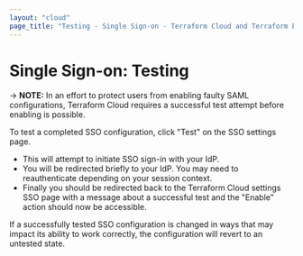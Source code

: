 ```yaml
---
layout: "cloud"
page_title: "Testing - Single Sign-on - Terraform Cloud and Terraform Enterprise"
---
```


# Single Sign-on: Testing

-> **NOTE:** In an effort to protect users from enabling faulty SAML configurations, Terraform Cloud requires a successful test attempt before enabling is possible.

To test a completed SSO configuration, click "Test" on the SSO settings page.

* This will attempt to initiate SSO sign-in with your IdP.
* You will be redirected briefly to your IdP. You may need to reauthenticate depending on your session context.
* Finally you should be redirected back to the Terraform Cloud settings SSO page with a message about a successful test and the "Enable" action should now be accessible.

If a successfully tested SSO configuration is changed in ways that may impact its ability to work correctly, the configuration will revert to an untested state.
